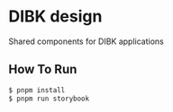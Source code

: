 # DIBK design

Shared components for DIBK applications

## How To Run

```bash
$ pnpm install
$ pnpm run storybook
```
